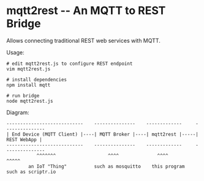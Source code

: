 # mqtt2rest -- An MQTT to REST Bridge

Allows connecting traditional REST web services with MQTT.

Usage:

    # edit mqtt2rest.js to configure REST endpoint
    vim mqtt2rest.js 

    # install dependencies
    npm install mqtt

    # run bridge
    node mqtt2rest.js

Diagram:

    ----------------------------    ---------------    -------------     ---------------
    | End Device (MQTT Client) |----| MQTT Broker |----| mqtt2rest |-----| REST WebApp |
    ----------------------------    ---------------    -------------     ---------------
               ^^^^^^^                   ^^^^              ^^^^               ^^^^^
            an IoT "Thing"          such as mosquitto    this program    such as scriptr.io

